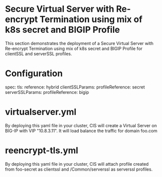 # Secure Virtual Server with Re-encrypt Termination using mix of k8s secret and BIGIP Profile

This section demonstrates the deployment of a Secure Virtual Server with Re-encrypt Termination using mix of k8s secret and BIGIP Profile for clientSSL and serverSSL profiles.

# Configuration
  spec:
    tls:
      reference: hybrid
      clientSSLParams:
        profileReference: secret
      serverSSLParams:
        profileReference: bigip

# virtualserver.yml

By deploying this yaml file in your cluster, CIS will create a Virtual Server on BIG-IP with VIP "10.8.3.11".
It will load balance the traffic for domain foo.com

# reencrypt-tls.yml

By deploying this yaml file in your cluster, CIS will attach profile created from foo-secret as clientssl and /Common/serverssl as serverssl profiles.
